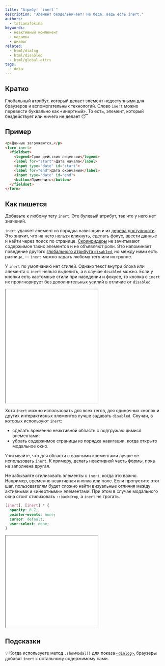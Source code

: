 ```yaml
---
title: "Атрибут `inert`"
description: "Элемент бездельничает? Не беда, ведь есть inert."
authors:
  - tatianafokina
keywords:
  - неактивный компонент
  - модалка
  - диалог
related:
  - html/dialog
  - html/disabled
  - html/global-attrs
tags:
  - doka
---
```


## Кратко

Глобальный атрибут, который делает элемент недоступными для браузеров и вспомогательных технологий. Слово `inert` можно перевести буквально как «инертный». То есть, элемент, который бездействует или ничего не делает 😴

## Пример

```html
<p>Данные загружаются…</p>
<form inert>
  <fieldset>
    <legend>Срок действия лицензии</legend>
    <label for="start">Дата начала</label>
    <input type="date" id="start">
    <label for="end">Дата окончания</label>
    <input type="date" id="end">
    <button>Применить</button>
  </fieldset>
</form>
```

## Как пишется

Добавьте к любому тегу `inert`. Это булевый атрибут, так что у него нет значений.

`inert` удаляет элемент из порядка навигации и из [дерева доступности](/a11y/screenreaders/#derevo-dostupnosti). Это значит, что на него нельзя кликнуть, сделать фокус, ввести данные и найти через поиск по странице. [Скринридеры](/a11y/screenreaders/) не зачитывают содержимое таких элементов и не объявляют роли. Это напоминает поведение другого [глобального атрибута `disabled`](/html/disabled/), но между ними есть разница, — `inert` можно задать любому тегу или их группе.

У `inert` по умолчанию нет стилей. Однако текст внутри блока или элемента с `inert` нельзя выделить, а в случае `disabled` можно. Если у кнопки есть кастомные стили при наведении и фокусе, то кнопка с `inert` их проигнорирует без дополнительных усилий в отличие от `disabled`.

<iframe title="Сравнение disabled и inert" src="demos/inert-vs-disabled/" height="370"></iframe>

Хотя `inert` можно использовать для всех тегов, для одиночных кнопок и других интерактивных элементов лучше задавать `disabled`. Случаи, в которых используют `inert`:

- сделать временно неактивной область с подгружающимися элементами;
- убрать содержимое страницы из порядка навигации, когда открыто модальное окно.

Учитывайте, что для области с важными элементами лучше не использовать `inert`. К примеру, делать неактивной часть формы, пока не заполнена другая.

Не забывайте стилизовать элементы с `inert`, когда это важно. Например, временно неактивная кнопка или поле. Если пропустите этот шаг, пользователям будет сложно найти визуальные отличия между активными и «инертными» элементами. При этом в случае модального окна стоит стилизовать `::backdrop`, а `inert` не трогать.

```css
[inert], [inert] * {
  opacity: 0.7;
  pointer-events: none;
  cursor: default;
  user-select: none;
}
```

<iframe title="Стилизованная область с inert" src="demos/styled-inert-area/" height="300"></iframe>

## Подсказки

💡 Когда используете метод `.showModal()` для показа [`<dialog>`](/html/dialog/), браузеры добавят `inert` к остальному содержимому сами.
